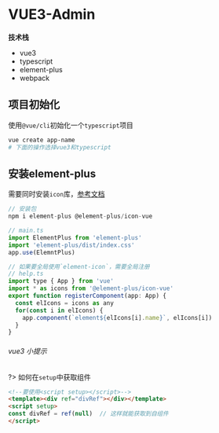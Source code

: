 # VUE3-Admin

**技术栈**

- vue3
- typescript
- element-plus
- webpack

## 项目初始化

使用`@vue/cli`初始化一个`typescript`项目

```bash
vue create app-name
# 下面的操作选择vue3和typescript
```

## 安装element-plus 

需要同时安装`icon`库，[参考文档](https://element-plus.gitee.io/zh-CN/)

```javascript
// 安装包
npm i element-plus @element-plus/icon-vue

// main.ts
import ElementPlus from 'element-plus'
import 'element-plus/dist/index.css'
app.use(ElemntPlus)

// 如果要全局使用`element-icon`，需要全局注册
// help.ts
import type { App } from 'vue'
import * as icons from '@element-plus/icon-vue'
export function registerComponent(app: App) {
  const elIcons = icons as any
  for(const i in elIcons) {
    app.component(`element${elIcons[i].name}`, elIcons[i])
  }
}
```

###### vue3 小提示

?> 如何在`setup`中获取组件

```html
<!--要使用<script setup></script>-->
<template><div ref="divRef"></div></template>
<script setup>
const divRef = ref(null)  // 这样就能获取到自组件
</script>
```
